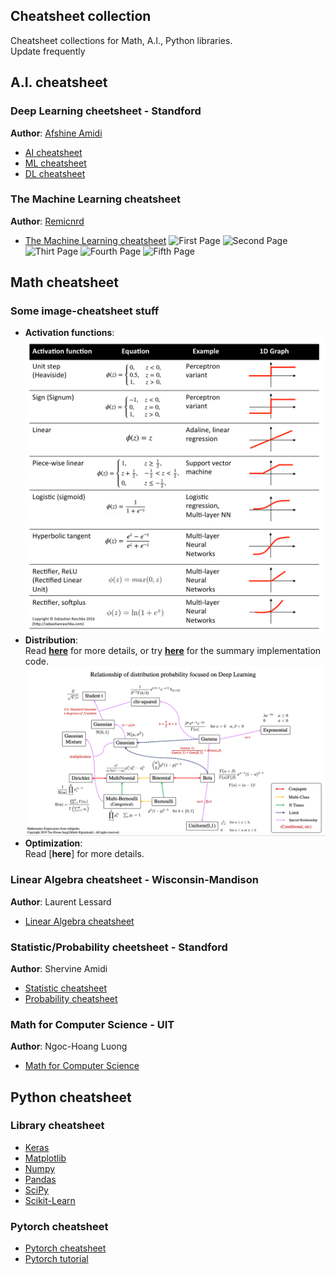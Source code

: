 ## Cheatsheet collection 
Cheatsheet collections for Math, A.I., Python libraries.   
Update frequently


## A.I. cheatsheet
### Deep Learning cheetsheet - Standford
**Author**: [Afshine Amidi](https://github.com/afshinea)  
+ [AI cheatsheet](https://github.com/quanghuy0497/cheatsheet-collection/blob/main/Standford-cheatsheet/super-cheatsheet-artificial-intelligence.pdf)
+ [ML cheatsheet](https://github.com/quanghuy0497/cheatsheet-collection/blob/main/Standford-cheatsheet/super-cheatsheet-machine-learning.pdf)
+ [DL cheatsheet](https://github.com/quanghuy0497/cheatsheet-collection/blob/main/Standford-cheatsheet/super-cheatsheet-deep-learning.pdf)

### The Machine Learning cheatsheet
**Author**: [Remicnrd](https://github.com/remicnrd/ml_cheatsheet)
+ [The Machine Learning cheatsheet](https://github.com/quanghuy0497/cheatsheet-collection/blob/main/Other-cheatsheet/Machine_Learning_Cheatsheet.pdf)
![First Page](https://imgur.com/iHD35fz.jpg)
![Second Page](https://imgur.com/1iutktN.jpg)
![Thirt Page](https://imgur.com/2Ryd5Wx.jpg)
![Fourth Page](https://imgur.com/Bvni7tu.jpg)
![Fifth Page](https://imgur.com/QJFEiIh.jpg)

## Math cheatsheet
### Some image-cheatsheet stuff
+ **Activation functions**:  
  ![](Images/activation_function.png)
+ **Distribution**:  
  Read [**here**](https://github.com/graykode/distribution-is-all-you-need) for more details, or try [**here**](https://github.com/quanghuy0497/Cheatsheet-collection/blob/main/cheatsheet-code/Distributions.ipynb) for the summary implementation code.  
  ![](Images/distribution.png)
+ **Optimization**:  
  Read [**here**] for more details.  

### Linear Algebra cheatsheet - Wisconsin-Mandison  
**Author**: Laurent Lessard  
+ [Linear Algebra cheatsheet](https://github.com/quanghuy0497/Cheatsheet-collection/blob/main/Wisconsin-Mandison-cheatsheet/Linear_Algebra_cheat_sheet.pdf)

### Statistic/Probability cheetsheet - Standford
**Author**: Shervine Amidi  
+ [Statistic cheatsheet](https://github.com/quanghuy0497/cheatsheet-collection/blob/main/Standford-cheatsheet/cheatsheet-statistics.pdf)
+ [Probability cheatsheet](https://github.com/quanghuy0497/cheatsheet-collection/blob/main/Standford-cheatsheet/cheatsheet-probability.pdf)

### Math for Computer Science - UIT
**Author**: Ngoc-Hoang Luong
+ [Math for Computer Science](https://github.com/quanghuy0497/Cheatsheet-collection/tree/main/Math-for-CS)
 
## Python cheatsheet
### Library cheatsheet
+ [Keras](https://github.com/quanghuy0497/Cheatsheet-collection/blob/main/Python-cheatsheet/Keras.pdf)
+ [Matplotlib](https://github.com/quanghuy0497/Cheatsheet-collection/blob/main/Python-cheatsheet/Matplotlib.pdf)
+ [Numpy](https://github.com/quanghuy0497/Cheatsheet-collection/blob/main/Python-cheatsheet/Numpy.pdf)
+ [Pandas](https://github.com/quanghuy0497/Cheatsheet-collection/blob/main/Python-cheatsheet/Pandas.pdf)
+ [SciPy](https://github.com/quanghuy0497/Cheatsheet-collection/blob/main/Python-cheatsheet/SciPy.pdf)
+ [Scikit-Learn](https://github.com/quanghuy0497/Cheatsheet-collection/blob/main/Python-cheatsheet/Scikit-Learn.pdf)

### Pytorch cheatsheet
+ [Pytorch cheatsheet](https://github.com/quanghuy0497/Cheatsheet-collection/blob/main/Pytorch-cheatsheet/cheatsheet_pytorch.pdf)
+ [Pytorch tutorial](https://github.com/quanghuy0497/Cheatsheet-collection/blob/main/Pytorch-cheatsheet/Pytorch_Tutorial.pdf)
